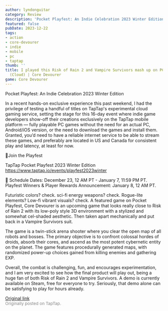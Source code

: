 ```yaml
---
author: lyndonguitar
category: Review
description: 'Pocket Playfest: An Indie Celebration 2023 Winter Edition'
featured: false
pubDate: 2023-12-22
tags:
- action
- core-devourer
- indie
- mobile
- pc
- taptap
thumb: ''
title: I played this Risk of Rain 2 and Vampire Survivors mash up on PC and Mobile
  (Cloud) | Core Devourer
game: Core Devourer
---
```

Pocket Playfest: An Indie Celebration 2023 Winter Edition

In a recent hands-on exclusive experience this past weekend, I had the privilege of testing a handful of titles on TapTap's experimental cloud gaming service, setting the stage for this 16-day event where indie game developers show-off their creations exclusively on the TapTap mobile platform — fully playable PC games without the need for an actual PC, Android/iOS version, or the need to download the games and install them.  Granted, you’d need to have a reliable internet service to be able to stream these games, and preferably are located in US and Canada for consistent play and latency, at least for now.

🔗Join the Playfest

TapTap Pocket Playfest 2023 Winter Edition
https://www.taptap.io/events/playfest2023winter

📅 Schedule
Dates: December 23, 12 AM PT - January 7, 11:59 PM PT.
Playfest Winners & Player Rewards Announcement: January 8, 12 AM PT.

Futuristic colors? check. sci-fi energy weapons? check. Rogue-lite elements? Low-fi vibrant visuals? check. A featured game on Pocket Playfest, Core Devourer is an upcoming game that looks really close to Risk of Rain 2 with its low-poly style 3D environment with a stylized and somewhat cel-shaded aesthetic. Then taken apart mechanically and put back in a Vampire Survivors suit.

The game is a twin-stick arena shooter where you clear the open map of all robots and bosses. The primary objective is to confront colossal hordes of droids, absorb their cores, and ascend as the most potent cybernetic entity on the planet.  The game features procedurally generated maps, with randomized power-up choices gained from killing enemies and gathering EXP.

Overall, the combat is challenging, fun, and encourages experimentation, and I am very excited to see how the final product will play out, being a huge fan of both Risk of Rain 2 and Vampire Survivors. A demo is currently available on Steam, free for everyone to try. Seriously, that demo alone can be satisfying to play for hours already.

[Original link](https://www.taptap.io/post/6654236)<br><span style="font-size: 0.95em; color: #888;">Originally posted on TapTap.</span>